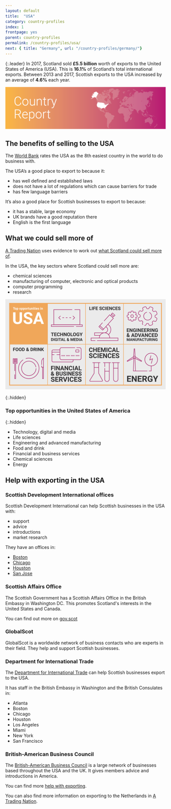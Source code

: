 ```yaml
---
layout: default
title:  "USA"
category: country-profiles
index: 1
frontpage: yes
parent: country-profiles
permalink: /country-profiles/usa/
next: { title: "Germany", url: "/country-profiles/germany/"}
---
```


{:.leader}
In 2017, Scotland sold **£5.5 billion** worth of exports to the United States of America (USA). This is **16.1%** of Scotland’s total international exports. Between 2013 and 2017, Scottish exports to the USA increased by an average of **4.6%** each year.

![An image of USA outlined on a map](/assets/images/country_maps/01-USA.png)

## The benefits of selling to the USA
The [World Bank](http://www.doingbusiness.org/en/rankings) rates the USA as the 8th easiest country in the world to do business with.

The USA’s a good place to export to because it:

* has well defined and established laws
* does not have a lot of regulations which can cause barriers for trade
* has few language barriers

It’s also a good place for Scottish businesses to export to because:

* it has a stable, large economy
* UK brands have a good reputation there
* English is the first language

## What we could sell more of
[A Trading Nation](https://www.gov.scot/publications/scotland-a-trading-nation/) uses evidence to work out [what Scotland could sell more of](https://tradingnation.mygov.scot/what-people-are-buying/).

In the USA, the key sectors where Scotland could sell more are:

* chemical sciences
* manufacturing of computer, electronic and optical products
* computer programming
* research

![An infographic of top opportunities in the USA](/assets/images/country_infographics/01-USA-top-opportunities.png)

{:.hidden}
### Top opportunities in the United States of America

{:.hidden}
* Technology, digital and media
* Life sciences
* Engineering and advanced manufacturing
* Food and drink
* Financial and business services
* Chemical sciences
* Energy

## Help with exporting in the USA
### Scottish Development International offices
Scottish Development International can help Scottish businesses in the USA with:

* support
* advice
* introductions
* market research

They have an offices in:

* [Boston](https://www.sdi.co.uk/about-sdi/global-offices/americas/usa-boston)
* [Chicago](https://www.sdi.co.uk/about-sdi/global-offices/americas/usa-chicago)
* [Houston](https://www.sdi.co.uk/about-sdi/global-offices/americas/usa-houston)
* [San Jose](https://www.sdi.co.uk/about-sdi/global-offices/americas/usa-san-jose)


### Scottish Affairs Office
The Scottish Government has a Scottish Affairs Office in the British Embassy in Washington DC. This promotes Scotland's interests in the United States and Canada.

You can find out more on [gov.scot](https://www.gov.scot/publications/scotlands-international-framework-engagement-strategy-9781786528698/pages/7/)


### GlobalScot
GlobalScot is a worldwide network of business contacts who are experts in their field. They help and support Scottish businesses.


### Department for International Trade
The [Department for International Trade](https://www.gov.uk/guidance/exporting-to-the-usa) can help Scottish businesses export to the USA.

It has staff in the British Embassy in Washington and the British Consulates in:

* Atlanta
* Boston
* Chicago
* Houston
* Los Angeles
* Miami
* New York
* San Francisco


### British-American Business Council
The [British-American Business Council](http://www.babc.org/) is a large network of businesses based throughout the USA and the UK. It gives members advice and introductions in America.


You can find more [help with exporting](https://tradingnation.mygov.scot/help-for-businesses/).

You can also find more information on exporting to the Netherlands in [A Trading Nation](https://www.gov.scot/publications/scotland-a-trading-nation/).
